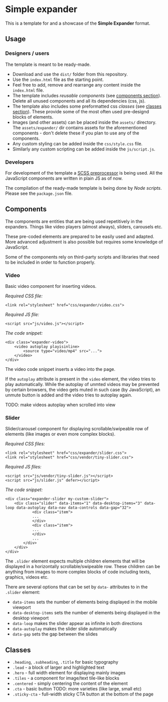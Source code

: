 # Simple expander
This is a template for and a showcase of the **Simple Expander** format.

## Usage

### Designers / users
The template is meant to be ready-made. 
- Download and use the `dist/` folder from this repository.  
- Use the `index.html` file as the starting point.
- Feel free to add, remove and rearrange any content inside the `index.html` file.
- The template includes *reusable components* (see [components section](#components)). Delete all unused components and all its dependencies (css, js).
- The template also includes some preformatted css *classes* (see [classes section](#classes)). These provide some of the most often used pre-designd blocks of elements.
- Images (and other assets) can be placed inside the `assets/` directory. The `assets/expander/` dir contains assets for the aforementioned components - don't delete these if you plan to use any of the components.
- Any custom styling can be added inside the `css/style.css` file.
- Similarly any custom scripting can be added inside the `js/script.js`.

### Developers
For development of the template a [SCSS preprocessor](https://sass-lang.com/) is being used. All the JavaScript components are written in plain JS as of now.

The compilation of the ready-made template is being done by *Node scripts*. Please see the `package.json` file.

## Components

The components are entities that are being used repetitively in the expanders. Things like video players (almost always), sliders, carousels etc.

These pre-coded elements are prepared to be easily used and adapted. More advanced adjustment is also possible but requires some knowledge of JavaScript.

Some of the components rely on third-party scripts and libraries that need to be included in order to function properly.

### Video
Basic video component for inserting videos.

*Required CSS file:*
```
<link rel="stylesheet" href="css/expander/video.css">
```
*Required JS file:*
```
<script src="js/video.js"></script>
```
*The code snippet:*
```
<div class="expander-video">
    <video autoplay playisinline>
        <source type="video/mp4" src="...">
    </video>
</div>
```
The video code snippet inserts a video into the page.

If the `autoplay` attribute is present in the `video` element, the video tries to play automatically. While the autoplay of unmted videos may be prevented by certain browsers, the video gets muted in such case (by JavaScript), an unmute button is added and the video tries to autoplay again.

TODO: make videos autoplay when scrolled into view

### Slider
Slider/carousel component for displaying scrollable/swipeable row of elements (like images or even more complex blocks).

*Required CSS files:*
```
<link rel="stylesheet" href="css/expander/slider.css">
<link rel="stylesheet" href="css/vendor/tiny-slider.css">
```
*Required JS files:*
```
<script src="js/vendor/tiny-slider.js"></script>
<script src="js/slider.js" defer></script>
```
*The code snippet:*
```
<div class="expander-slider my-custom-slider">
    <div class="slider" data-items="1" data-desktop-items="3" data-loop data-autoplay data-nav data-controls data-gap="32">
            <div class="item">
            ...
            </div>
            <div class="item">
            ...
            </div>
            ...
        </div>
    </div>
</div>
```
The `.slider` element expects multiple children elements that will be displayed in a horizontally scrollable/swipeable row. These children can be anything from images to more complex blocks of code including texts, graphics, videos etc.

There are several options that can be set by `data-` attributes to in the `.slider` element:
- `data-items` sets the number of elements being displayed in the mobile viewport
- `data-desktop-items` sets the number of elements being displayed in the desktop viewport
- `data-loop` makes the slider appear as infinite in both directions
- `data-autoplay` makes the slider slide automatically
- `data-gap` sets the gap between the slides

## Classes
- `.heading`, `.subheading`, `.title` for basic typography
- `.lead` - a block of larger and highlighted text
- `.hero` - full width element for displaying mainly images
- `.tiles` - a component for image/text tile-like blocks
- `.centered` - simply centering the content of the element
- `.cta` - basic button TODO: more varieties (like large, small etc)
- `.sticky-cta` - full-width sticky CTA button at the bottom of the page
